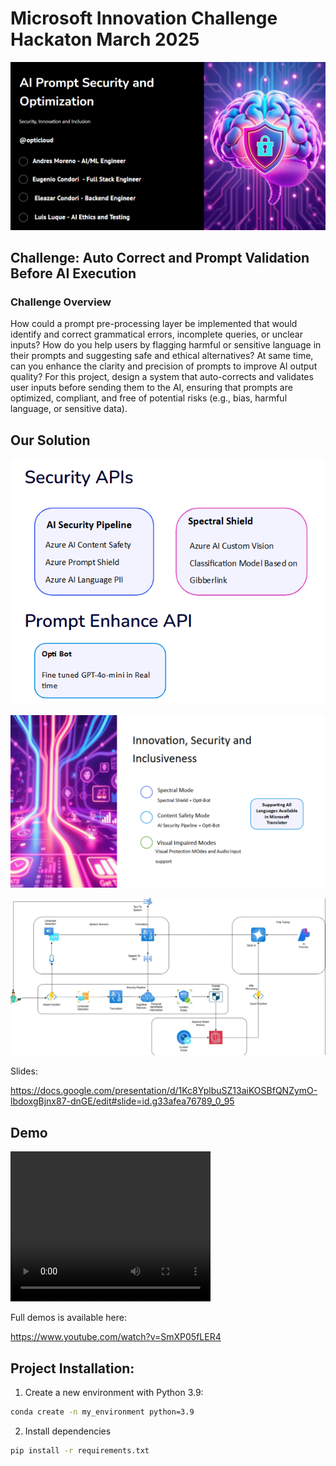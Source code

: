 # Microsoft Innovation Challenge Hackaton March 2025

![alt text](./data/team.png)

## Challenge: Auto Correct and Prompt Validation Before AI Execution

### Challenge Overview

How could a prompt pre-processing layer be implemented that would identify and correct grammatical errors, incomplete queries, or unclear inputs? How do you help users by flagging harmful or sensitive language in their prompts and suggesting safe and ethical alternatives? At same time, can you enhance the clarity and precision of prompts to improve AI output quality? For this project, design a system that auto-corrects and validates user inputs before sending them to the AI, ensuring that prompts are optimized, compliant, and free of potential risks (e.g., bias, harmful language, or sensitive data).

## Our Solution

![alt text](./data/solution.png)

![alt text](./data/inclusiveness.png)

![alt text](./data/opti-6.png)

Slides: 

https://docs.google.com/presentation/d/1Kc8YplbuSZ13aiKOSBfQNZymO-lbdoxgBjnx87-dnGE/edit#slide=id.g33afea76789_0_95

## Demo 

<video src="./data/opti_cloud.mp4" width="320" height="240" controls></video>

Full demos is available here: 

https://www.youtube.com/watch?v=SmXP05fLER4

## Project Installation: 

1) Create a new environment with Python 3.9:

```sh
conda create -n my_environment python=3.9
```

2) Install dependencies

```sh
pip install -r requirements.txt
```